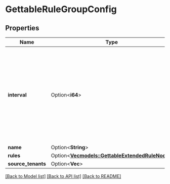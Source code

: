 # GettableRuleGroupConfig

## Properties

Name | Type | Description | Notes
------------ | ------------- | ------------- | -------------
**interval** | Option<**i64**> | A Duration represents the elapsed time between two instants as an int64 nanosecond count. The representation limits the largest representable duration to approximately 290 years. | [optional]
**name** | Option<**String**> |  | [optional]
**rules** | Option<[**Vec<models::GettableExtendedRuleNode>**](GettableExtendedRuleNode.md)> |  | [optional]
**source_tenants** | Option<**Vec<String>**> |  | [optional]

[[Back to Model list]](../README.md#documentation-for-models) [[Back to API list]](../README.md#documentation-for-api-endpoints) [[Back to README]](../README.md)


